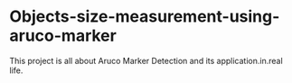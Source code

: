 # Objects-size-measurement-using-aruco-marker
This project is all about Aruco Marker Detection and its application.in.real life.
